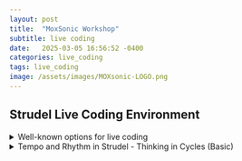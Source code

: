 ```yaml
---
layout: post
title:  "MoxSonic Workshop"
subtitle: live coding
date:   2025-03-05 16:56:52 -0400
categories: live_coding
tags: live_coding
image: /assets/images/MOXsonic-LOGO.png
---
```


<h2>
Strudel Live Coding Environment<br> 
</h2> 

<!-- <<ol>
  <h3>Introduction to live coding.</h3>
    <ul>
      <li>A general overview of live coding and its history</li>
      <li>A brief discussion well-known options for live coding</li>
      <li>A bit of how Tidalcycles and Strudel function</li>
      <li>Strudel as a starting point for live coding</li>
    </ul>> -->

<!-- <details>
  <summary>Live coding overview</summary>

<p> </p>
<p>What is live coding? (probably a lot of things qualify)</p>

**comment out
<p>A brief history - Thor Magnussen with iXi Lang on SuperCollider, Charlie Roberts with Gibber on Browser, Tidalcycles with SuperCollider, Strudel with Browser. This workshop will focus on Strudel, which operates as a patterning sequencer for an audio engine. 
***

<p> It has been my experience, that early success provides the most inviting entryway into the creative coding of music. Certain live coding environments can reduce the overhead of learning a larger, less constrained environments. </p>

<p>In this workshop, I suggest that Strudel is a good place to start. Strudel only requires a browser to use. It uses basic Javascript to create patterned sequences, and is easy to learn. It implements a cyclic rhythmic model that provides a simple but deep way to explore rhythm.  It is a fast lane toward thinking algorithmically. For those that are coming from software sequencers, I find it particularly enticing.</p>

<p>The ceiling of the environment is high. The first step is generally providing external samples. This quickly leads to loading samples from disk. Eventually, to send messages to SuperCollider's SuperDirt for a more full featured experience. Soon after, you may find yourself learning a bit of SuperCollider syntax to augment the SuperDirt library with your own Synthesis Definitions.  Next thing you know, you are using the Pattern system in SuperCollider and Just In Time Programming techniques to live code synthesis and patterns in conjunction. </p>

<p> Historically score generation methods are generalized in computer music languages. It is appropriate to have an environment where few assumptions are made about musical paradigms. However, sometimes constraints imposed by certain musical model can be appropriate. There is a gradient here. The more constrained, the more easily the limited territory can be explored. The less constrained, the more vast the territory, and the task of exploration is more involved. For more on this discussion see:</p> <p><cite>  Roberts, Charlie, and Graham Wakefield, 'Tensions and Techniques in Live Coding Performance', in Roger T. Dean, and Alex McLean (eds), The Oxford Handbook of Algorithmic Music, Oxford Handbooks (2018; online edn, Oxford Academic, 5 Feb. 2018), https://doi.org/10.1093/oxfordhb/9780190226992.013.20, accessed 10 Mar. 2025.</cite> </p>

<p> Strudel is unabashedly pattern-based with a cyclic model of rhythm. It lends itself well to music that embraces this cyclical model, which is maybe more broad than one might think. Ambient, minimalist, techno, house, edm, idm, pop, hip hop, etc. </p>

<p> If the cyclical constraint is a bridge too far, then I would recommend live coding in SuperCollider, which take a less constrained approach with regard to musical models. The territory is considerably larger </p>

</details> 
-->

<!-- ***************************************************** -->


<details>
<summary>Well-known options for live coding </summary>

<!-- 
<p>

<p>An overview of the entire ecosystem of live coding environments is impossible here. Instead, I will focus on the set of environments that form the backbone of Strudel, branch from it, or are similar to it.  </p>

<p> <strong> Backbone: </strong> </p>

<p> <strong> SuperCollider </strong> </p>
<p> - SuperCollider now has a long and storied history as a powerful variant of the Music N languages. It was designed to run efficiently in real time. Learning the language of SuperCollider and the manner in which the language and server function is a large endeavor. SuperCollider features the Just In Time Programming Library. From the SuperCollider help files:</p>

<blockquote> Here, a program is not taken as a tool that is made first to be productive later, but instead as a dynamic construction process of description and conversation. Writing code becomes an integral part of musical or experimental practice.</blockquote> 

<p> <strong> Tidalcycles </strong> </p> 
<p> - This coding environment, created by Alex McLean, works in conjunction with SuperCollider, and specifically with a third party set of classes and a set of samples called SuperDirt. Running SuperDirt in SuperCollider is simple and allows leveraging SuperCollider's audio engine while using a simplified coding environment for patterning music. One needs to run two programs in order to work using Tidalcycles, SUperCollider and a coding environment. I use Pulsar and VS Code as environments. Tidalcycles in conjunction with SuperCollider creates a strong choice for live coding, </p>

<p>To program in tidal cycles requires using Haskell. The subset of the Haskell that is used for Tidalcyles is small. It isn't necessary to know how to program in Haskell to be successful at making music in Tidalcycles.  Using Haskell provides the live coder with the opportunity to type fewer characters at the expense of ease of understanding. Tidalcycles is not a collaborative live coding environment.</p>

<p> Of note, the theoretical framework  of Tidalcycles' polymetric structures was inspired by the Bol Processor software (https://bolprocessor.org/misc/bp2intro.htm) </p>

<p> <strong> Similar and also Collaborative </strong> </p>

<p> <strong> Estuary </strong> </p>
<p> - Collaborative browser based coding. Long distance coding worked quite well with Estuary. We used Estuary to create a performance between Les P (special thanks to Pablo Tobar) in Colombia and the electronic ensemble at Georgia Southern in the fall of 2022. 36 minutes in 
https://www.youtube.com/watch?v=sMfLMXDw_eM </p>

<p> Estuary can run several different live coding languages, including those meant for visual performance. Estuary's excellent collaborative capabilities are due in part to it being entirely web based. Estuary uses the web audio engine "WebDirt" to play back samples, which must be available online so that every participant can hear them. So, adding samples means adding to a common repository. This process involves forking the repository on github and using git to manage the addition and removal of samples. The process is not intuitive. </p>

<p> For live coding audio, Estuary uses a subset of tidal called mini-tidal. This subset is not fully featured. The Estuary interface contains a way to reference files for different functions with code examples. Additionally, samples are available for use are listed in a separate tab.</p> 

<p> <strong> Flok </strong> </p>
<p> </p>

<p> <strong> Gibber / Gabber </strong></p>

<p> - Gibber, maintained by Charlie Roberts, runs in the browser and uses javascript. Gibber folds in the minitidal subset of tidal cycles in addition to having its own patterning tools which are apart from tidal's musical model.  The syntaxis moderately more involved that using Strudel, but it is a viable option with some excellent pattern visualization features and a well thought out model.</p> 

<p> Here is an example of the moderately more involved syntax: </p>
<p> In Gibber: </p>
<code> s = Synth() </code>
<p> <code> s.note(0) </code> </p>

<p> In Strudel: </p>
<code> s("sine").note(0) </code>

<p> OR even more similar </p>
<p> In Gibber: </p>
<code>  d = Drums() </code>
<p> <code> d.tidal('kd sd kd sd') </code> </p>

<p> In Strudel: </p>
<code> sound("kd sd kd sd") </code>

<p> </p>
<p> <strong> Strudel </strong> </p>

<p> Strudel is developed by Felix Roos.  </p>

--> 
<p> Here is a chart which compares some basic elements </p>

<table>
  <thead>
    <tr>
      <th>Live-Coding Environment</th>
      <th>Collaborative</th>
      <th>Easy to Setup</th>
      <th>Easy to Learn</th>
      <th>Easy to Access Reference</th>
      <th>Visual Feedback Highlighting Code</th>
      <th>Fully Featured</th>
    </tr>
  </thead>
  <tbody>

  <tr>
      <td><strong>SuperCollider</strong></td>
      <td>⚠️ Not natively. </td>
      <td>❌and✅ SuperCollider is relatively easy to install, but you won't be live coding right out of the gate</td>
      <td>❌ (Steep learning curve, SuperCollider specific language and not singularly focused on live coding)</td>
      <td>⚠️ (Extensive but complex)</td>
      <td>❌ No visual feedback unless you code it yourself</td>
      <td>Best</td>
  </tr>
    <tr>
      <td><strong>TidalCycles</strong></td>
      <td>❌ No</td>
      <td>❌ (Requires a good bit of work also requires SuperCollider and the SuperDirt quark)</td>
      <td>⚠️ (Moderate learning curve, Uses the Haskell language, which can be difficult)</td>
      <td>⚠️  (Good documentation, but you need to set things up for yourself by adding files to your editor.)</td>
      <td>❌ No visual feedback as far as I know</td>
      <td>Best</td>
    </tr>
    <tr>
      <td><strong>Estuary</strong></td>
      <td>✅ Yes</td>
      <td>✅ (Web-based)</td>
      <td>✅ (Beginner-friendly, allows miniTidal which is a reduced subset of tidal)</td>
      <td>✅ (Built-in docs)</td>
      <td>❌ No visual feedback</td>
      <td>Good</td>
    </tr>

      <tr>
      <td><strong>Gibber</strong></td>
      <td>✅ Yes (with gabber) </td>
      <td>✅ (Web-based)</td>
      <td>✅ (Beginner-friendly. Uses javascript. Not as streamlined as Strudel)</td>
      <td>✅ (Clear documentation)</td>
      <td>✅ Visual feedback with highlighting of code and more!</td>
      <td>✅ Good+. The library of possibilities is not quite a full as other programs. </td>
    </tr>

    <tr>
      <td><strong>Strudel</strong></td>
      <td>❌ No </td>
      <td>✅ (Web-based)</td>
      <td>✅ (Beginner-friendly. Uses javascript as an alternative to Haskell. Really simple)</td>
      <td>✅ (Clear documentation)</td>
      <td>✅ Visual feedback with highlighting of code and more!</td>
      <td>Better (especially when paired with SuperDirt)</td>
    </tr>
    <tr>
      <td><strong>Flok</strong></td>
      <td>✅ Yes</td>
      <td>✅ (Web-based)</td>
      <td>✅ (Beginner-friendly. Can use Strudel within this collaborative environment)</td>
      <td>❌ (You have to know what you are doing. You won't get help from the interface) </td>
      <td>✅ Visual feedback with highlighting of code</td>
      <td>Good</td>
    </tr>
    
  </tbody>
</table>

</details>

<!-- Beginning Rhythm-->
<!-- ***************************************************** -->
<!-- ***************************************************** -->
<!-- ***************************************************** -->
<!-- ***************************************************** -->
<!-- ***************************************************** -->
<!-- ***************************************************** -->


<!-- <li> Tempo and Rhythm in Strudel
    <ul>
    <li> - Thinking in cycles </li>
    <li> - Functions and Patterns Syntax  </li>
    <li> - Euclidean Rhythms </li> 
    </ul>
  </li> 
-->

<details>
<summary> Tempo and Rhythm in Strudel - Thinking in Cycles (Basic) </summary>
<p>

<img src="https://strudel.cc/img/drumset.png" alt="Drumset Image" />
-- Image from strudel.cc

<p> To begin, we need to provide two things: a function and a pattern. Below a function named "sound" is used. The function requires a pattern.  Patterns are expressed in quotation marks or backticks (useful for writing patterns across multiple lines). </p>

 <script src="https://unpkg.com/@strudel/repl@latest"></script>
<strudel-editor>
  <!--
setcpm (140 / 4)
sound("bd")
-->
</strudel-editor>

<p> This indicates that the sound called bd should be called once a cycle, at the beginning of the cycle. Let's add another item to the pattern. </p>

<strudel-editor>
  <!--
setcpm (140 / 4)
sound("bd sd")
-->
</strudel-editor>


<p>Now the cycle is split in two and the elements of the pattern bd and sd are played at those divisions. Let's experiment a bit with making rhythms with only this much information. </p>

<p> CLick the Strudel REPL Spiral below. Try chaining the "bank" function to end of sound .bank("RolandTR808"). See the side panel under sounds and then drum-machines.  </p>

<script src="/assets/embed.js"></script>
<strudel-repl>

 <!--
setcpm (140 / 4)
sound("bd sd")
-->
</strudel-repl>
 
<p> We eventually find that we need to group elements together to create subdivisions of the cycle. Also, we see the syntax for a rest (either - or ~)</p>

<table>
  <thead>
    <tr>
      <th>Notation</th>
      <th>Function</th>
    </tr>
  </thead>
  <tbody>
    <tr>
      <td><code>[ ]</code></td>
      <td>Divides the cycle or subdivisions when nested 
<strudel-editor>

 <!--
setcpm (140 / 4)
sound("[ bd sd hh ] [hh hh]") 
// The two enclosures [] and [] divide the cycle into 2. The elements within the enclosures then further divide that part of the cycles into 3 parts and 2 parts respectively. Compare: 
// sound("[ bd sd hh ] [hh hh]") 
// and 
// sound("bd sd hh hh hh")
// In the second of these, the cycle is divided evenly into 5 parts. 
-->
</strudel-editor>

</td>
    </tr>
    <tr>
      <td><code> . </code></td>
      <td>Divides the cycle but cannot be nested 
<strudel-editor>
 <!--
setcpm (140 / 4)
// These are akin to the [ ] notation, but these cannot be nested.
sound("bd sd . hh . hh . hh")
// The . notation can be used in conjunction with the [] notation.
// sound("[bd . sd [sd sd]] . [bd]")   
-->
</strudel-editor>
      </td>
    </tr>
  </tbody>
</table>

<p> Let's take some time to try our hand at a few rhythmic exercises. </p>

<p> <img src="/assets/images/Simple.png" alt="Exercise 1" /> </p>

<details> 
<summary> Answer </summary> 

<strudel-editor>
  <!--
setcpm(60/4) 

$1: s("~ cp ~ cp ~ ~ ~ ~") 
$2: s("hh hh hh hh hh hh hh hh")
-->
</strudel-editor>
</details>

<p> </p>


<p><img src="/assets/images/TwelveEightExercise.png" alt="Exercise 2" /> </p>

<details> 
<summary> Answer </summary> 
<strudel-editor>
  <!--
setcpm(60/4) 

$1: s(` [ [cp cp cp] [cp cp cp] [cp] [cp] ] `) 
$2: s("[hh hh hh hh hh hh hh hh hh hh hh hh]")
-->
</strudel-editor>

</details>
<p> </p>
</p>
</details>


<!-- Intermediate Rhythm-->
<!-- ***************************************************** -->
<!-- ***************************************************** -->
<!-- ***************************************************** -->
<!-- ***************************************************** -->
<!-- ***************************************************** -->
<!-- ***************************************************** -->

<details>
<summary> Tempo and Rhythm in Strudel - Thinking in Cycles (Intermediate) </summary>
<p>

<table>
  <thead>
    <tr>
      <th>Notation</th>
      <th>Function</th>
    </tr>
  </thead>
  <tbody>
    

  <tr>
      <td><code>!</code></td>
      <td>Replicate a pattern or part of a pattern
<strudel-editor>

<!--
setcpm (140 / 4)
sound("bd!4")
-->
</strudel-editor>
</td>
    </tr>

  <tr>
      <td><code>@</code></td>
      <td>Elongates a pattern or part of a pattern
<strudel-editor>

 <!--
setcpm (140 / 4)

sound("bd sd@2 hh")
// sound("[bd bd bd]@2 [bd]@2])
-->
</strudel-editor>

</td>
    </tr>
    <tr>
      <td><code>&lt; &gt;</code></td>
      <td>Alternates cycles

<strudel-editor>
 <!--
setcpm (140 / 4)
sound("<bd sd>")
// These can be nested. See how the nested element is addressed every other cycle:
// sound("< bd < [sd sd] [sd sd sd] > >")  
-->
</strudel-editor>
      </td>
    </tr>
    <tr>
      <td><code>{ }</code></td>
      <td>Indicates polymeter

<strudel-editor>

 <!--
setcpm (140 / 4)
// Polymeter is where two patterns with different bar lengths play at the same tempo 
// Polymeter 
sound(" { bd sd", "hh hh hh } ") 
// Polyrhythm
// sound("bd sd", "hh hh hh")
-->
</strudel-editor>
      </td>
    </tr>
  </tbody>
</table>


<p> <img src="/assets/images/TripletSimple.png" alt="Exercise 3" /> </p>

<details> 
<summary> Answer </summary> 
<strudel-editor>
  <!--
setcpm(60/4) 
$1: s(`
      [ [cp] [~ cp cp] [cp@2 cp] [cp] ]  
  `) 
$2: s("[hh!4]")
-->
</strudel-editor>

</details>
<p> </p>

<p> <img src="/assets/images/SixteenthNoteRhythmExercise2.png" alt="Exercise 4" /> </p>

<details> 
<summary> Answer </summary>
<strudel-editor>
  <!--
setcpm(60/4) 

$1: s(`<
      [ [lt lt@2 lt] [lt lt@2 lt] [~ lt] [lt] ] 
      [ [lt lt@2 lt] [~ lt@2 lt] [~ lt] [lt] ]
  >`) 

$2: s("<[hh!4] [hh!4]>")
-->
</strudel-editor>
</details>

<p> </p>
<p><img src="/assets/images/SixteenthNoteRhythmExercise.png" alt="Exercise 3" /> </p>

<details> 
<summary> Answer </summary> 
<strudel-editor>
  <!--
setcpm(60/4) 

$1: s(`<
      [ [~!3 lt] [[lt lt] lt] [~ lt] [[lt lt] lt] ]  
      [ lt lt lt lt@2 lt lt@2 lt@8 ]
  >`) 

$2: s("<[hh!4] [hh!4]>")
-->
</strudel-editor>

</details>


</p>
</details>


<!-- Advanced Rhythm-->
<!-- ***************************************************** -->
<!-- ***************************************************** -->
<!-- ***************************************************** -->
<!-- ***************************************************** -->
<!-- ***************************************************** -->
<!-- ***************************************************** -->

<details>
<summary> Tempo and Rhythm in Strudel - Thinking in Cycles (Advanced) </summary>
<p>

<table>
  <thead>
    <tr>
      <th>Notation</th>
      <th>Function</th>
    </tr>
  </thead>
  <tbody>
<tr>
  <td><code>*</code></td>
    <td>Speed up a pattern or part of a pattern
  <strudel-editor>

 <!--
setcpm (140 / 4)
sound("[ bd sd bd sd]*8 [bd*4 sd bd sd]")
-->
  </strudel-editor>
  </td>
</tr>

<tr>
  <td><code>/</code></td>
    <td>Slow down a pattern or part of a pattern
  <strudel-editor>
 <!--
setcpm (140 / 4)
sound("[ bd]/2 [sd]/3") // here the pattern is extended to 2X the cycle length
-->
  </strudel-editor>
  </td>
</tr>
</tbody>
</table>

<p> <strong> Euclidian Rhythms </strong> </p>
<p> This link contains not only an explanation of how it works, but also examples of common euclydian patterns  http://cgm.cs.mcgill.ca/~godfried/publications/banff.pdf </p>
<p> To put it briefly, the Euclidean rhythms take number of events to distribute across a number of pulses. Additionally, an offset parameter to say where in the pattern to begin doing this.</p>

<p> 3 events across 8 pulses with an offset of 0 would result in the following: </p>
<p> X - - X - - X - </p>

<p> With an offset of 1, the pattern would look like this: </p>
<p> - X - - X - - X </p>

  <strudel-editor>
  <!--
// "Common West African bell v240624" @by Prince Lucija
setcpm(134/4)
stack(
  s("cb:0(<4!7 <3 6>>, 12)").speed(0.5).decay(0.2)._spiral() , 
  // different steps, 12 pulses. 
  // The first 7 cycles it is 4 divs of 12
  // * - - * - - * - - * - -
  // The 8th cycle it is 3 divs of 12
  // * - - - * - - - * - - -
  // Then 7 more cycles of 4 dives of 12
  // * - - * - - * - - * - -
  // Then the 16th cycle is 6 divs of 12
  // * - * - * - * - * - * - 
    s("cb:0(<2!3 3>,12,3)").speed(1.8),
  // The first 3 cycles it is 2 divisions of 12 (offset by 3)
  // offset by 3 means starting on the 3rd of the 12 beats
  // - - * - - - - * - - - -
  // The 4th cycle it is 3 divisions of 12 (offset by 3)
  // - - * - - - * - - - * - // fourth cycle
   s("cb:3(2,3,1)*4").speed(3.0),
  // The cycles are all the same. 2 divisions of 3 offset by 1
  // The *4 means there are 4 repeats of this to form 12 beats
  //  smae as s("[- cb:3 cb:3]*4")
  // - * * - * * - * * - * *
  s("rim(1,3,2)*4"),
  // The cycles are all the same. 1 divisions of 3 offset by 2
  // The *4 means there are 4 repeats of this to form 12 beats
  // same as s("[- - rim]*4")
  // s("cb:2(7,12,3)"),  // standard african bell pattern
  // s("cb:0(3,12, 3)").speed(0.7)
)
  .bank("RolandTR707")
-->
  </strudel-editor>

<p> <strong> Nested Tuplets </strong> </p>
The following notation is taken from John Fielder's blog post on nested tuplets.
(http://klangnewmusic.weebly.com/direct-sound/lets-talk-rhythm-part-2-nested-tuplets) </p>

<img src="http://klangnewmusic.weebly.com/uploads/1/2/3/0/12308331/1727048_orig.jpg" alt="John Fielder credit" />
<p> </p>

  <strudel-editor>
  <!--
// How can we explore this exercise using Strudel's rhythmic notation?
setcpm (40/4)
let hh = sound("[hh hh] [hh hh] [hh*5]@2 [hh hh] [hh hh]")
let bd = sound("bd . bd . bd . bd . bd . bd")
// let hh = sound("[hh hh] [hh hh] [[hh*3]@2 hh hh hh]@2 [hh hh] [hh hh]")
// let hh = sound("[hh hh] [hh hh] [[hh*3]@2 [hh*5]@2 hh]@2 [hh hh] [hh hh]")
stack(hh, bd)
-->
</strudel-editor>

</details>

<!-- Patterning Notes and Chords -->
<!-- ***************************************************** -->
<!-- ***************************************************** -->
<!-- ***************************************************** -->
<!-- ***************************************************** -->
<!-- ***************************************************** -->
<!-- ***************************************************** -->


<details>
<summary> Patterning notes and chords</summary>

<table>
  <thead>
    <tr>
      <th>Notation</th>
      <th>Function</th>
    </tr>
  </thead>
  <tbody>
    <tr>
      <td><code>note</code></td>
      <td> Play a note by name or MIDI note number
<strudel-editor>

  <!--
setcpm (80 / 4)
$chromatic: note("c4 df4 d4 ef4 e4 f4 gf4 g4 af4 a4 bf4 b4 c5")
  .sound("sawtooth")
  .lpf(saw.range(3000, 400))
  .lpq(14)

$chromatic2: note("c4 cs4 d4 ds4 e4 f4 fs4 g4 gs4 a4 as4 b4 c5")
  .sound("vibraphone")
  .dec(0.3)

$chromatic3: note("60 61 62 63 64 65 66 67 68 69 70 71 72").sound("piano")
// or $chromatic3: note("60 .. 72")
$chromatic4: note("72 71 70 69 68 67 66 65 64 63 62 61 60").sound("piano")
 
all(fast("<2 3 5 7>"))
-->
</strudel-editor>
</td>
</tr>


<tr>
      <td><code> , </code></td>
      <td>Stack patterns together 
<strudel-editor>

  <!--
setcpm (80 / 4)
note( "[60.5, 60, 64, 67.25, 67, 71]" )
  .adsr("0.1:0.1:0.8:0.9")
  .legato(0.1)
  .sound("gm_accordion")
  .vib(7)
  .vibmod(0.3)
-->
</strudel-editor>
</td>
</tr>
</tbody>
</table>
   

<p> Try to create a pattern that represents this measure of Chopin's Prelude Op. 28, No. 7. </p>

<img src="/assets/images/chopin.png" alt="Chopin" />
<details>
<summary> Answer </summary>
<strudel-editor>
<!--
setcpm(60/3)

$treble: note(`
  [ [cs5@3 d5] [b4, g4, d4] [b4, g4, d4] ]@3
  [ [b4, g4, d4]@2 [fs5, d5] ]@3
  `).s("square").adsr("0.1:0.2:0.4:0.3")

$bass: note(`
[ e2 [e3, e2] [e3, e2] ]@3
[ [e3, e2]@2 ~]@3
`).sound("piano")
-->
</strudel-editor>
</details>

<p> Again from John Fielder's blog, this time with melody. This is much gnarlier in Strudel due to the shifting meter. </p>

 <div class="crop">
      
<img src="http://klangnewmusic.weebly.com/uploads/1/2/3/0/12308331/1673883_orig.jpg" alt="John Fielder credit" />
</div>
<p> </p>

<strudel-repl>
  <!--
setcpm (110 / 5)

let measure1 = "[ [c5]@2 [b4]@1 [gs4 a4 fs4]@2 ]@5"
let measure2 = "[ [c5 b4 ef5]@2  [d5 c5 ef5 f5]@2 [fs5 gs5 a5 b5 c6]@2 ]@5"
let measure3 = "[ [d6 ~*5] ]@6"

let melody = note(stepcat(measure1, measure2, measure3))
  .pace(8)
  .sound("vibraphone")
  .gain(0.3)

let tick = sound("hh!5 hh!5 hh!6")
  .pace(8)

stack(melody, tick)
-->

</strudel-repl>

</details>

<details>
<summary> Working with longer samples </summary>

<table>
  <thead>
    <tr>
      <th>Notation</th>
      <th>Function</th>
    </tr>
  </thead>
  <tbody>
<tr>
  <td><code> fit </code></td>
    <td> fit a sample into a single cycle
<strudel-editor>
 <!--
samples('https://raw.githubusercontent.com/tidalcycles/Dirt-Samples/master/strudel.json')
s("breaks125").fit()
-->
</strudel-editor>
  
  </td>
</tr>

<tr>
  <td><code>/</code></td>
    <td>Slow down a pattern or part of a pattern
  <strudel-editor>
 <!--
setcpm (140 / 4)
sound("[ bd]/2 [sd]/3") // here the pattern is extended to 2X the cycle length
-->
  </strudel-editor>
  </td>
</tr>
</tbody>
</table>


<strudel-editor>
<!--
setcpm(125/5)
samples('github:tidalcycles/dirt-samples')
$1: s("breaks125")
-->
</strudel-editor>

<p> This break beat, which is indicated to be at a tempo of 125 is in 4/4.
The above cpm adds an extra beat to the cycle. We can make the break beat slow down to meet this tempo </p>

<strudel-editor>
<!--
setcpm(125/5)
samples('github:tidalcycles/dirt-samples')
s("breaks125").fit()
-->
</strudel-editor>

<p> We can make the break beat slow down to fit within x number of cycles </p>
<strudel-editor>
<!--
setcpm(125/5)
samples('github:tidalcycles/dirt-samples')
$1: s("breaks125").loopAt(2)
-->
</strudel-editor>

<p> Let's slice the break into eight parts and play them back in order. This allows us to fit the breakbeat into the cycle without pitch shifting </p>

<strudel-editor>
<!--
setcpm(125/5)
samples('github:tidalcycles/dirt-samples')
s("breaks125").chop(32)
-->
</strudel-editor>

<p> Let's change the order in which the slices are played back </p>

<strudel-editor>
<!--
setcpm(125/5)
samples('github:tidalcycles/dirt-samples')
$1: s("breaks125").slice(8, "7 .. 0")
-->
</strudel-editor>

<p> We can also use the splice function. This changes the playback speed of each slice according to its duration </p>

<strudel-editor>
<!--
setcpm(125/5)
samples('github:tidalcycles/dirt-samples')
$1: s("breaks125").splice(8, "[ [0 1 2@2 ] [ 3 4 5 6 [7 7 7] ] ]")
-->
</strudel-editor>

<p> The striate function allows us to lace together patterns. It cuts samples into x number of parts and then plays back portions in sequence. </p>

<strudel-editor>
<!--
setcpm(125/5)
samples('github:tidalcycles/dirt-samples')
s("breaks125:0 breaks125:1 breaks125:2")
  .striate(4)
  .slow(1)
  .cut(1)
  .begin("<0.0 0.01>")
  .end(0.5)
  .every(4, x=>x.lpf(saw.range(100, 3000).slow(1)))
-->
</strudel-editor>

<p> Here we use the loop function in conjunction with loopBegin and loopEnd  </p>

<strudel-editor>
<!--
setcpm(125/5)
samples('github:tidalcycles/dirt-samples')
s("breaks125").fit().loopBegin("0")
  .loopEnd("<0.5@2 0.75>")
  .loop(1)
  .cut(1)
  .struct("<x x x>")
-->
</strudel-editor>

</details>


<!-- <p> In computer music, Music-N languages gravitated toward a separate orchestra and score. The synthesis engine was separate from score-level event generation. Early analog electronic instruments make the distinction as well, providing sequenced control voltages to control parameters of audio rate modules, such as an oscillator. This paradigm was challenged by SuperCollider, a child of the Music-N lineage, by making no distinction between composition on the sample level and composition on longer time scales. </p> -->


